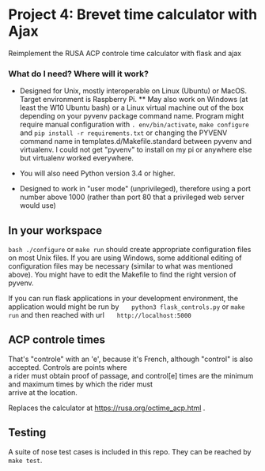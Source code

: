 # Project 4:  Brevet time calculator with Ajax

Reimplement the RUSA ACP controle time calculator with flask and ajax

### What do I need?  Where will it work? ###

* Designed for Unix, mostly interoperable on Linux (Ubuntu) or MacOS.
  Target environment is Raspberry Pi. 
  ** May also work on Windows (at least the W10 Ubuntu bash) or a Linux virtual machine
   out of the box depending on your pyvenv package command name. Program might require manual configuration with `. env/bin/activate`, `make configure` and `pip install -r requirements.txt` or changing the PYVENV command name in templates.d/Makefile.standard between pyvenv and virtualenv. I could not get "pyvenv" to install on my pi or anywhere else but virtualenv worked everywhere.    
   
* You will also need Python version 3.4 or higher. 
* Designed to work in "user mode" (unprivileged), therefore using a port 
  number above 1000 (rather than port 80 that a privileged web server would use)

## In your workspace

`bash ./configure` or `make run` should create appropriate configuration files on
most Unix files.   If you are using Windows, some additional editing
of configuration files may be necessary (similar to what was mentioned above).  You might have to edit the
Makefile to find the right version of pyvenv.

If you can run flask applications in your development environment, the
application would might be run by
`   python3 flask_controls.py` or `make run`
and then reached with url
`   http://localhost:5000`

## ACP controle times

That's "controle" with an 'e', because it's French, although "control"
is also accepted.  Controls are points where   
a rider must obtain proof of passage, and control[e] times are the
minimum and maximum times by which the rider must  
arrive at the location.   

Replaces the calculator at https://rusa.org/octime_acp.html .  

## Testing

A suite of nose test cases is included in this repo. They can be reached by `make test`.  
